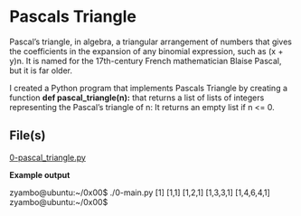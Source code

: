 # Pascals Triangle

Pascal’s triangle, in algebra, a triangular arrangement of numbers that gives the coefficients
in the expansion of any binomial expression, such as (x + y)n.
It is named for the 17th-century French mathematician Blaise Pascal, but it is far older.

I created a Python program that implements Pascals Triangle by creating a function **def pascal_triangle(n):** that returns a list of lists of integers representing the Pascal’s triangle of n:
It returns an empty list if n <= 0.
## File(s)
[0-pascal_triangle.py](./0-pascal_triangle.py)

**Example output**

zyambo@ubuntu:~/0x00$ ./0-main.py
[1]
[1,1]
[1,2,1]
[1,3,3,1]
[1,4,6,4,1]
zyambo@ubuntu:~/0x00$

